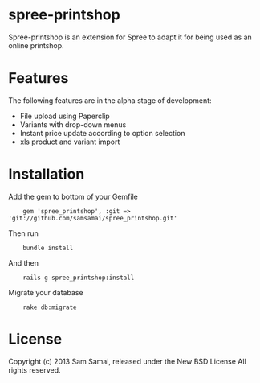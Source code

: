 spree-printshop
===============

Spree-printshop is an extension for Spree to adapt it for being used as an online printshop.

Features
========

The following features are in the alpha stage of development:

- File upload using Paperclip
- Variants with drop-down menus
- Instant price update according to option selection
- xls product and variant import


Installation
============

Add the gem to bottom of your Gemfile
```
    gem 'spree_printshop', :git => 'git://github.com/samsamai/spree_printshop.git'
```

Then  run
```
    bundle install
```

And then
```
    rails g spree_printshop:install
```
 
Migrate your database
```
    rake db:migrate
```

License
=======

Copyright (c) 2013 Sam Samai, released under the New BSD License All rights reserved.